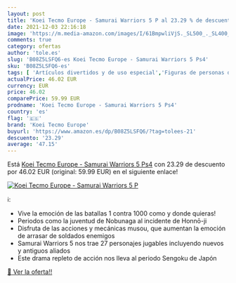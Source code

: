 ```yaml
---
layout: post
title: 'Koei Tecmo Europe - Samurai Warriors 5 P al 23.29 % de descuento'
date: 2021-12-03 22:16:18
image: 'https://m.media-amazon.com/images/I/61BmpwliVjS._SL500_._SL400_.jpg'
comments: true
category: ofertas
author: 'tole.es'
slug: 'B08Z5LSFQ6-es Koei Tecmo Europe - Samurai Warriors 5 Ps4'
sku: 'B08Z5LSFQ6-es'
tags: [ 'Artículos divertidos y de uso especial','Figuras de personas de juguete para niños','Hardware y juegos para PlayStation 4','Juegos para PlayStation 4','Juguetes','Juguetes y juegos','Muñecos y figuras','Ropa','Ropa merchandising de videojuegos','Videojuegos','koei tecmo europe','ps4', ]
actualPrice: 46.02 EUR
currency: EUR
price: 46.02
comparePrice: 59.99 EUR
prodname: 'Koei Tecmo Europe - Samurai Warriors 5 Ps4'
country: 'es'
flag: '🇪🇸'
brand: 'Koei Tecmo Europe'
buyurl: 'https://www.amazon.es/dp/B08Z5LSFQ6/?tag=tolees-21'
descuento: '23.29'
average: '47.15'
---
```


Está [Koei Tecmo Europe - Samurai Warriors 5 Ps4](https://www.amazon.es/dp/B08Z5LSFQ6/?tag=tolees-21) con 23.29 de descuento por 46.02 EUR (original: 59.99 EUR) en el siguiente enlace!

[![Koei Tecmo Europe - Samurai Warriors 5 P](https://m.media-amazon.com/images/I/61BmpwliVjS._SL500_._SL400_.jpg)](https://www.amazon.es/dp/B08Z5LSFQ6/?tag=tolees-21)

ℹ️:

- Vive la emoción de las batallas 1 contra 1000 como y donde quieras!
- Periodos como la juventud de Nobunaga al incidente de Honnō-ji
- Disfruta de las acciones y mecánicas musou, que aumentan la emoción de arrasar de soldados enemigos
- Samurai Warriors 5 nos trae 27 personajes jugables incluyendo nuevos y antiguos aliados
- Este drama repleto de acción nos lleva al periodo Sengoku de Japón

[🛒 Ver la oferta!!](https://www.amazon.es/dp/B08Z5LSFQ6/?tag=tolees-21)
